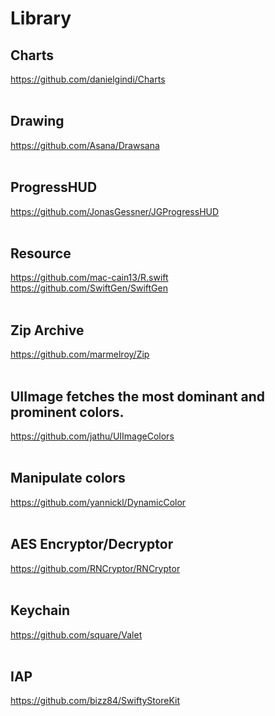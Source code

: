 # Library

## Charts
https://github.com/danielgindi/Charts
<br><br>

## Drawing
https://github.com/Asana/Drawsana
<br><br>


## ProgressHUD
https://github.com/JonasGessner/JGProgressHUD
<br><br>

## Resource
https://github.com/mac-cain13/R.swift
https://github.com/SwiftGen/SwiftGen
<br><br>

## Zip Archive
https://github.com/marmelroy/Zip
<br><br>

## UIImage fetches the most dominant and prominent colors.
https://github.com/jathu/UIImageColors
<br><br>

## Manipulate colors
https://github.com/yannickl/DynamicColor
<br><br>

## AES Encryptor/Decryptor
https://github.com/RNCryptor/RNCryptor
<br><br>

## Keychain
https://github.com/square/Valet
<br><br>

## IAP
https://github.com/bizz84/SwiftyStoreKit
<br><br>

